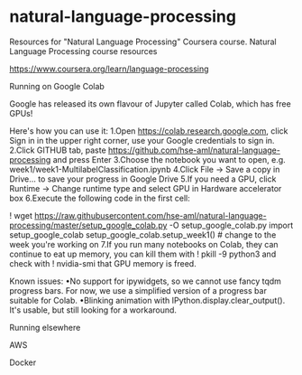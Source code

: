 # natural-language-processing
Resources for "Natural Language Processing" Coursera course.
Natural Language Processing course resources

https://www.coursera.org/learn/language-processing

Running on Google Colab

Google has released its own flavour of Jupyter called Colab, which has free GPUs!

Here's how you can use it:
1.Open https://colab.research.google.com, click Sign in in the upper right corner, use your Google credentials to sign in.
2.Click GITHUB tab, paste https://github.com/hse-aml/natural-language-processing and press Enter
3.Choose the notebook you want to open, e.g. week1/week1-MultilabelClassification.ipynb
4.Click File -> Save a copy in Drive... to save your progress in Google Drive
5.If you need a GPU, click Runtime -> Change runtime type and select GPU in Hardware accelerator box
6.Execute the following code in the first cell:

! wget https://raw.githubusercontent.com/hse-aml/natural-language-processing/master/setup_google_colab.py -O setup_google_colab.py
import setup_google_colab
setup_google_colab.setup_week1()  # change to the week you're working on
7.If you run many notebooks on Colab, they can continue to eat up memory, you can kill them with ! pkill -9 python3 and check with ! nvidia-smi that GPU memory is freed.

Known issues:
•No support for ipywidgets, so we cannot use fancy tqdm progress bars. For now, we use a simplified version of a progress bar suitable for Colab.
•Blinking animation with IPython.display.clear_output(). It's usable, but still looking for a workaround.

Running elsewhere

AWS

Docker
